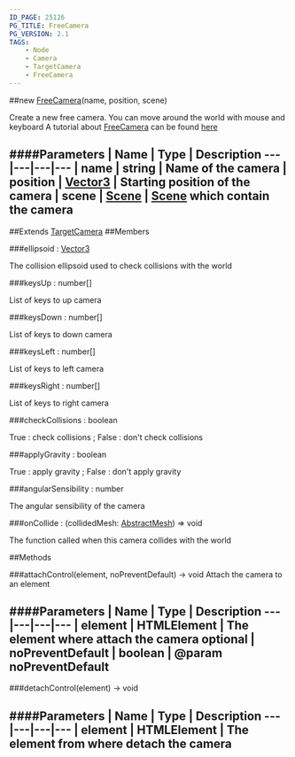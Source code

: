 ```yaml
---
ID_PAGE: 25126
PG_TITLE: FreeCamera
PG_VERSION: 2.1
TAGS:
    - Node
    - Camera
    - TargetCamera
    - FreeCamera
---
```

##new [FreeCamera](/classes/FreeCamera)(name, position, scene)




Create a new free camera.
You can move around the world with mouse and keyboard
A tutorial about [FreeCamera](/classes/FreeCamera) can be found [here](https://github.com/BabylonJS/Babylon.js/wiki/05-Cameras)






####Parameters
 | Name | Type | Description
---|---|---|---
 | name | string | Name of the camera
 | position | [Vector3](/classes/Vector3) | Starting position of the camera
 | scene | [Scene](/classes/Scene) | [Scene](/classes/Scene) which contain the camera
---

##Extends
 [TargetCamera](/classes/TargetCamera)
##Members

###ellipsoid : [Vector3](/classes/Vector3)





The collision ellipsoid used to check collisions with the world




###keysUp : number[]





List of keys to up camera




###keysDown : number[]





List of keys to down camera




###keysLeft : number[]





List of keys to left camera




###keysRight : number[]





List of keys to right camera




###checkCollisions : boolean





True : check collisions ; False : don't check collisions




###applyGravity : boolean





True : apply gravity ; False : don't apply gravity




###angularSensibility : number





The angular sensibility of the camera




###onCollide : (collidedMesh: [AbstractMesh](/classes/AbstractMesh)) =&gt; void





The function called when this camera collides with the world















##Methods

###attachControl(element, noPreventDefault) &rarr; void
Attach the camera to an element







####Parameters
 | Name | Type | Description
---|---|---|---
 | element | HTMLElement | The element where attach the camera
optional | noPreventDefault | boolean | @param noPreventDefault
---

###detachControl(element) &rarr; void

####Parameters
 | Name | Type | Description
---|---|---|---
 | element | HTMLElement | The element from where detach the camera
---
